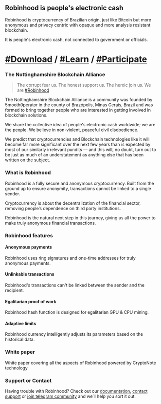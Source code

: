 ## Robinhood is people's electronic cash

Robinhood is cryptocurrency of Brazilian origin, just like Bitcoin but more anonymous and privacy centric with opaque and more analysis resistant blockchain.

It is people's electronic cash, not connected to government or officials.

# [#Download](https://jekyllrb.com/) / [#Learn](https://jekyllrb.com/) / [#Participate](https://jekyllrb.com/)

### The Nottinghamshire Blockchain Alliance

> The corrupt fear us. The honest support us. The heroic join us. We are [#Robinhood](https://jekyllrb.com/)

The Nottinghamshire Blockchain Alliance is a community was founded by 5mooth0perator in the county of Brazópolis, Minas Gerais, Brazil and was formed to bring together people who are interested in getting involved in blockchain solutions.

We share the collective idea of people's electronic cash worldwide; we are the people. We believe in non-violent, peaceful civil disobedience.

We predict that cryptocurrencies and Blockchain technologies like it will become far more significant over the next few years than is expected by most of our similarly irrelevant pundits — and this will, no doubt, turn out to be just as much of an understatement as anything else that has been written on the subject.

### What is Robinhood

Robinhood is a fully secure and anonymous cryptocurrency. Built from the ground up to ensure anonymity, transactions cannot be linked to a single sender.

Cryptocurrency is about the decentralization of the financial sector, removing people’s dependence on third party institutions.

Robinhood is the natural next step in this journey, giving us all the power to make truly anonymous financial transactions.

### Robinhood features

#### Anonymous payments

Robinhood uses ring signatures and one-time addresses for truly anonymous payments.

#### Unlinkable transactions

Robinhood's transactions can't be linked between the sender and the recipient.

#### Egalitarian proof of work

Robinhood hash function is designed for egalitarian GPU & CPU mining.

#### Adaptive limits

Robinhood currency intelligently adjusts its parameters based on the historical data.



### White paper

White paper covering all the aspects of Robinhood powered by CryptoNote technology





### Support or Contact

Having trouble with Robinhood? Check out our [documentation](https://github.com/5mooth0perator/robinhoodwallet/wiki), [contact support](https://github.com/5mooth0perator/robinhoodwallet/issues) or [join telegram community](https://t.me/joinchat/DqnU2RIxEDlVlxLdLFrn7g) and we’ll help you sort it out.
